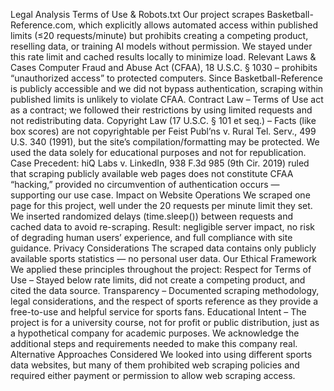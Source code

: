 Legal Analysis Terms of Use & Robots.txt Our project scrapes Basketball-Reference.com, which explicitly allows automated access within published limits (≤20 requests/minute) but prohibits creating a competing product, reselling data, or training AI models without permission. We stayed under this rate limit and cached results locally to minimize load. Relevant Laws & Cases Computer Fraud and Abuse Act (CFAA), 18 U.S.C. § 1030 – prohibits “unauthorized access” to protected computers. Since Basketball-Reference is publicly accessible and we did not bypass authentication, scraping within published limits is unlikely to violate CFAA. Contract Law – Terms of Use act as a contract; we followed their restrictions by using limited requests and not redistributing data. Copyright Law (17 U.S.C. § 101 et seq.) – Facts (like box scores) are not copyrightable per Feist Publ’ns v. Rural Tel. Serv., 499 U.S. 340 (1991), but the site’s compilation/formatting may be protected. We used the data solely for educational purposes and not for republication. Case Precedent: hiQ Labs v. LinkedIn, 938 F.3d 985 (9th Cir. 2019) ruled that scraping publicly available web pages does not constitute CFAA “hacking,” provided no circumvention of authentication occurs — supporting our use case.
Impact on Website Operations We scraped one page for this project, well under the 20 requests per minute limit they set. We inserted randomized delays (time.sleep()) between requests and cached data to avoid re-scraping. Result: negligible server impact, no risk of degrading human users’ experience, and full compliance with site guidance.
Privacy Considerations The scraped data contains only publicly available sports statistics — no personal user data.
Our Ethical Framework We applied these principles throughout the project: Respect for Terms of Use – Stayed below rate limits, did not create a competing product, and cited the data source. Transparency – Documented scraping methodology, legal considerations, and the respect of sports reference as they provide a free-to-use and helpful service for sports fans.
Educational Intent – The project is for a university course, not for profit or public distribution, just as a hypothetical company for academic purposes. We acknowledge the additional steps and requirements needed to make this company real.
Alternative Approaches Considered We looked into using different sports data websites, but many of them prohibited web scraping policies and required either payment or permission to allow web scraping access.